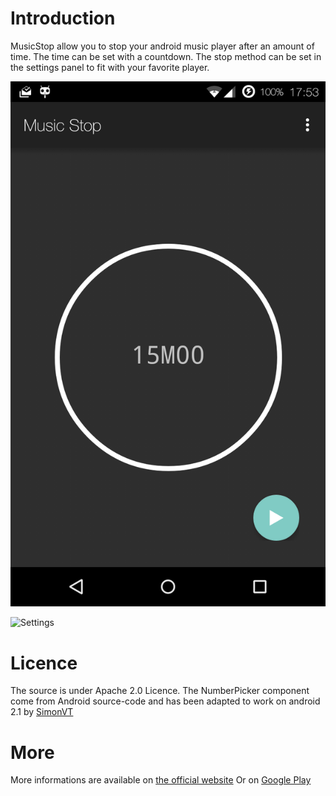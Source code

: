 Introduction
============

MusicStop allow you to stop your android music player after an amount of time.
The time can be set with a countdown.
The stop method can be set in the settings panel to fit with your favorite player.


![MusicStop preview](https://github.com/ragusa87/android-musicStop/raw/master/google-play/init-small.png)

![Settings](https://github.com/ragusa87/android-musicStop/raw/master/google-play/settings-small.png)


Licence
============
The source is under Apache 2.0 Licence.
The NumberPicker component come from Android source-code and has been adapted to work on android 2.1 by [SimonVT](https://github.com/SimonVT/android-numberpicker)

More
=====
More informations are available on  [the official website](http://android.blackcrowsteam.com/)
Or on [Google Play](https://play.google.com/store/apps/details?id=com.blackcrowsteam.musicstop)